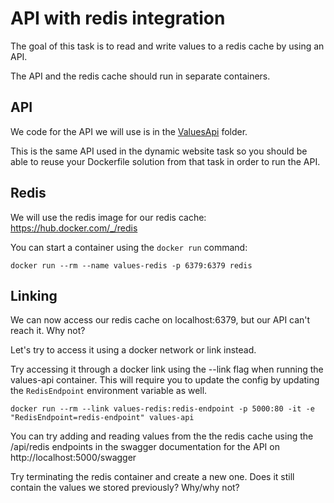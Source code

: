 # API with redis integration

The goal of this task is to read and write values to a redis cache by using an API.

The API and the redis cache should run in separate containers.

## API
We code for the API we will use is in the [ValuesApi](../ValuesApi) folder.

This is the same API used in the dynamic website task so you should be able to reuse your Dockerfile solution from that task in order to run the API.

## Redis
We will use the redis image for our redis cache: https://hub.docker.com/_/redis

You can start a container using the `docker run` command:
```
docker run --rm --name values-redis -p 6379:6379 redis
```

## Linking
We can now access our redis cache on localhost:6379, but our API can't reach it. Why not?

Let's try to access it using a docker network or link instead.

Try accessing it through a docker link using the --link flag when running the values-api container. This will require you to update the config by updating the `RedisEndpoint` environment variable as well.

```
docker run --rm --link values-redis:redis-endpoint -p 5000:80 -it -e "RedisEndpoint=redis-endpoint" values-api
```

You can try adding and reading values from the the redis cache using the /api/redis endpoints in the swagger documentation for the API on http://localhost:5000/swagger

Try terminating the redis container and create a new one. Does it still contain the values we stored previously? Why/why not?
